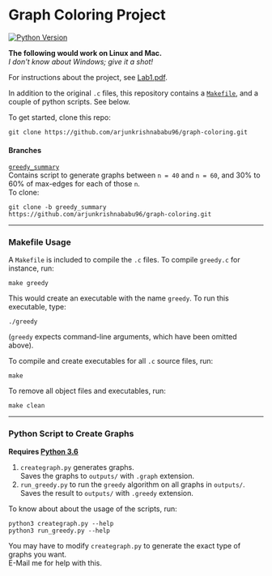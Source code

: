 # Graph Coloring Project
[![Python Version](https://img.shields.io/badge/python-v3.6-blue.svg)](https://www.python.org/downloads/release/python-360)

**The following would work on Linux and Mac.** <br/>
*I don't know about Windows; give it a shot!*

For instructions about the project, see [Lab1.pdf](https://github.com/arjunkrishnababu96/graph-coloring/blob/master/Lab1.pdf).

In addition to the original `.c` files, this repository contains a [`Makefile`](#makefile-usage), and a couple of python scripts. See below.

To get started, clone this repo:
```
git clone https://github.com/arjunkrishnababu96/graph-coloring.git
```


#### Branches
[`greedy_summary`](https://github.com/arjunkrishnababu96/graph-coloring/tree/greedy_summary) <br/>
Contains script to generate graphs between `n = 40` and `n = 60`, and 30% to 60% of max-edges for each of those `n`. <br/>
To clone:
```
git clone -b greedy_summary https://github.com/arjunkrishnababu96/graph-coloring.git
```
---
### Makefile Usage
A `Makefile` is included to compile the `.c` files. To compile `greedy.c` for instance, run:
```
make greedy
```
This would create an executable with the name `greedy`. To run this executable, type:
```
./greedy
```

(`greedy` expects command-line arguments, which have been omitted above).

To compile and create executables for all `.c` source files, run:
```
make
```

To remove all object files and executables, run:
```
make clean
```
---
### Python Script to Create Graphs
**Requires [Python 3.6](https://www.python.org/downloads/release/python-360/)**

1. `creategraph.py` generates graphs. <br/>Saves the graphs to `outputs/` with `.graph` extension.
2. `run_greedy.py` to run the `greedy` algorithm on all graphs in `outputs/`.<br/>Saves the result to `outputs/` with `.greedy` extension.

To know about about the usage of the scripts, run:
```
python3 creategraph.py --help
python3 run_greedy.py --help

```

You may have to modify `creategraph.py` to generate the exact type of graphs you want. <br/> E-Mail me for help with this.
